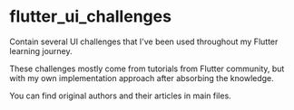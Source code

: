 # flutter_ui_challenges

Contain several UI challenges that I've been used throughout my Flutter learning journey.

These challenges mostly come from tutorials from Flutter community, but with my own implementation approach after absorbing the knowledge.

You can find original authors and their articles in main files.
